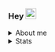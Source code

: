 ### Hey <img src="https://raw.githubusercontent.com/MartinHeinz/MartinHeinz/master/wave.gif" width="22px">

<details>
  <summary>About me</summary>
  <br>
  <p>I'm Romulo, passionate about technology since forever and currently a student in the area.</p>
  
- :telescope: I am currently working on personal projects to improve my skills
- :man_student:   Information Systems Student at [FURG](https://www.furg.br/) - 2022/01
- :speech_balloon: Ask me anything [here](https://github.com/romulodm/romulodm/issues/new) or [email](mailto:romulotg12@gmail.com) me
</details>

<details>
  <summary>Stats</summary>
  <br>
  <div>
    <img height="190em" width="450em" src="https://github-readme-stats-sigma-five.vercel.app/api?username=romulodm&theme=dark&hide_border=false&include_all_commits=false&count_private=false"> 
    <img height="190em" width="371em" src="https://github-readme-stats-sigma-five.vercel.app/api/top-langs/?username=romulodm&theme=dark&hide_border=false&include_all_commits=false&count_private=false&layout=compact">
  </div>
</details>
